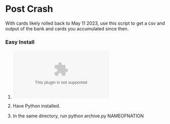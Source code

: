 # Post Crash

With cards likely rolled back to May 11 2023, use this script to get a csv and output of the bank and cards you accumulated since then.

### Easy Install

1. ![Install and extract the zip file](https://github.com/Kractero/view-may11-to-april11/archive/refs/heads/main.zip)

2. Have Python installed.

3. In the same directory, run python archive.py NAMEOFNATION

